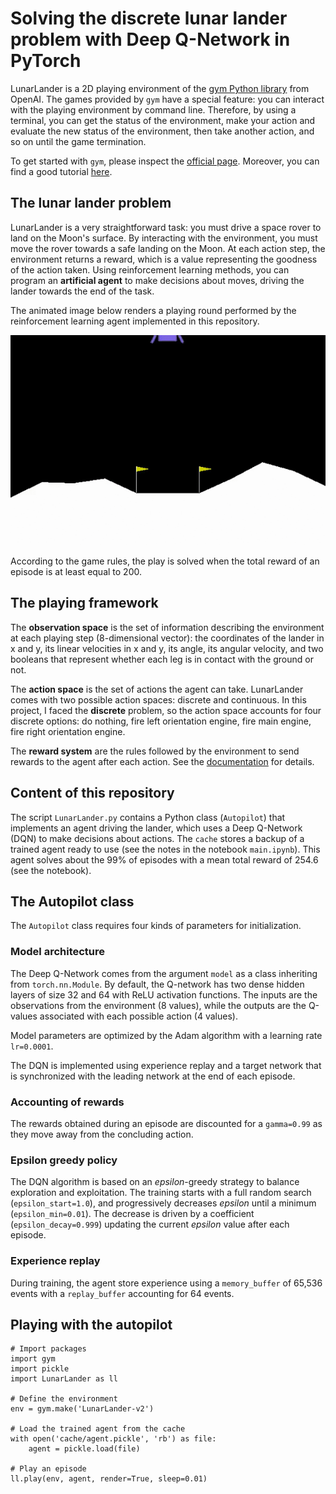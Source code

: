 # Solving the discrete lunar lander problem with Deep Q-Network in PyTorch

LunarLander is a 2D playing environment of the [gym Python library](https://github.com/openai/gym) from OpenAI. The games provided by `gym` have a special feature: you can interact with the playing environment by command line. Therefore, by using a terminal, you can get the status of the environment, make your action and evaluate the new status of the environment, then take another action, and so on until the game termination.

To get started with `gym`, please inspect the [official page](https://www.gymlibrary.dev/). Moreover, you can find a good tutorial [here](https://blog.paperspace.com/getting-started-with-openai-gym/).

## The lunar lander problem

LunarLander is a very straightforward task: you must drive a space rover to land on the Moon's surface. By interacting with the environment, you must move the rover towards a safe landing on the Moon. At each action step, the environment returns a reward, which is a value representing the goodness of the action taken. Using reinforcement learning methods, you can program an **artificial agent** to make decisions about moves, driving the lander towards the end of the task.

The animated image below renders a playing round performed by the reinforcement learning agent implemented in this repository.

![Landing on the Moon](images/landing.gif)

According to the game rules, the play is solved when the total reward of an episode is at least equal to 200.

## The playing framework

The **observation space** is the set of information describing the environment at each playing step (8-dimensional vector): the coordinates of the lander in x and y, its linear velocities in x and y, its angle, its angular velocity, and two booleans that represent whether each leg is in contact with the ground or not.

The **action space** is the set of actions the agent can take. LunarLander comes with two possible action spaces: discrete and continuous. In this project, I faced the **discrete** problem, so the action space accounts for four discrete options: do nothing, fire left orientation engine, fire main engine, fire right orientation engine.

The **reward system** are the rules followed by the environment to send rewards to the agent after each action. See the [documentation](https://www.gymlibrary.dev/environments/box2d/lunar_lander/) for details.

## Content of this repository

The script `LunarLander.py` contains a Python class (`Autopilot`) that implements an agent driving the lander, which uses a Deep Q-Network (DQN) to make decisions about actions. The `cache` stores a backup of a trained agent ready to use (see the notes in the notebook `main.ipynb`). This agent solves about the 99% of episodes with a mean total reward of 254.6 (see the notebook).

## The Autopilot class

The `Autopilot` class requires four kinds of parameters for initialization.

### Model architecture

The Deep Q-Network comes from the argument `model` as a class inheriting from `torch.nn.Module`. By default, the Q-network has two dense hidden layers of size 32 and 64 with ReLU activation functions. The inputs are the observations from the environment (8 values), while the outputs are the Q-values associated with each possible action (4 values).

Model parameters are optimized by the Adam algorithm with a learning rate `lr=0.0001`.

The DQN is implemented using experience replay and a target network that is synchronized with the leading network at the end of each episode.

### Accounting of rewards

The rewards obtained during an episode are discounted for a `gamma=0.99` as they move away from the concluding action.

### Epsilon greedy policy

The DQN algorithm is based on an *epsilon*-greedy strategy to balance exploration and exploitation. The training starts with a full random search (`epsilon_start=1.0`), and progressively decreases *epsilon* until a minimum (`epsilon_min=0.01`). The decrease is driven by a coefficient (`epsilon_decay=0.999`) updating the current *epsilon* value after each episode.

### Experience replay

During training, the agent store experience using a `memory_buffer` of 65,536 events with a `replay_buffer` accounting for 64 events.

## Playing with the autopilot

```
# Import packages
import gym
import pickle
import LunarLander as ll

# Define the environment
env = gym.make('LunarLander-v2')

# Load the trained agent from the cache
with open('cache/agent.pickle', 'rb') as file:
    agent = pickle.load(file)

# Play an episode
ll.play(env, agent, render=True, sleep=0.01)
```
